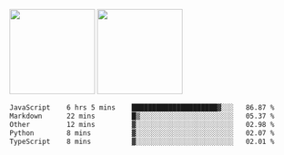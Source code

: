 <img src="https://github-readme-stats.vercel.app/api?username=Dream4ever&count_private=true&show_icons=true&theme=tokyonight" height="150" /> <img src="https://github-readme-stats.vercel.app/api/top-langs/?username=Dream4ever&count_private=true&show_icons=true&theme=tokyonight&langs_count=5&layout=compact" height="150" />

<!--START_SECTION:waka-->

```txt
JavaScript    6 hrs 5 mins    █████████████████████▓░░░   86.87 %
Markdown      22 mins         █▒░░░░░░░░░░░░░░░░░░░░░░░   05.37 %
Other         12 mins         ▓░░░░░░░░░░░░░░░░░░░░░░░░   02.98 %
Python        8 mins          ▓░░░░░░░░░░░░░░░░░░░░░░░░   02.07 %
TypeScript    8 mins          ▓░░░░░░░░░░░░░░░░░░░░░░░░   02.01 %
```

<!--END_SECTION:waka-->
